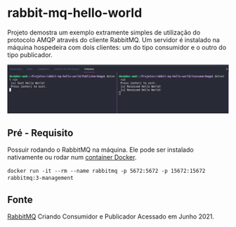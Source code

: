 # rabbit-mq-hello-world

Projeto demostra um exemplo extramente simples de utilização do protocolo AMQP através do cliente RabbitMQ. Um servidor é instalado na máquina hospedeira com dois clientes: um do tipo consumidor e o outro do tipo publicador.

![image](amqp.png)

## Pré - Requisito

Possuir rodando o RabbitMQ na máquina. Ele pode ser instalado nativamente ou rodar num [container Docker](https://www.rabbitmq.com/download.html).

    docker run -it --rm --name rabbitmq -p 5672:5672 -p 15672:15672 rabbitmq:3-management

## Fonte

[RabbitMQ](https://www.rabbitmq.com/tutorials/tutorial-one-dotnet.html) Criando Consumidor e Publicador Acessado em Junho 2021.
